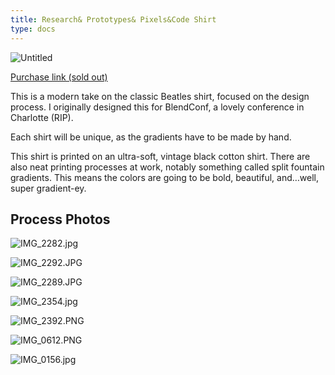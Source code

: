 ```yaml
---
title: Research& Prototypes& Pixels&Code Shirt
type: docs
---
```


![Untitled](/img/Untitled%202.png)


[Purchase link (sold out)](https://joshmauldin.gumroad.com/l/yjBUj)

This is a modern take on the classic Beatles shirt, focused on the design process. I originally designed this for BlendConf, a lovely conference in Charlotte (RIP).

Each shirt will be unique, as the gradients have to be made by hand.

This shirt is printed on an ultra-soft, vintage black cotton shirt. There are also neat printing processes at work, notably something called split fountain gradients. This means the colors are going to be bold, beautiful, and…well, super gradient-ey.

## Process Photos

![IMG_2282.jpg](/img/IMG_2282.jpg)

![IMG_2292.JPG](/img/IMG_2292.jpg)

![IMG_2289.JPG](/img/IMG_2289.jpg)

![IMG_2354.jpg](/img/IMG_2354.jpg)

![IMG_2392.PNG](/img/IMG_2392.png)

![IMG_0612.PNG](/img/IMG_0612.png)

![IMG_0156.jpg](/img/IMG_0156.jpg)